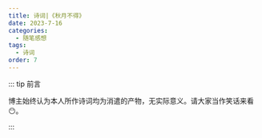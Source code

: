 ```yaml
---
title: 诗词|《秋月不得》
date: 2023-7-16
categories: 
  - 随笔感想
tags: 
  - 诗词
order: 7
---
```


::: tip 前言

 博主始终认为本人所作诗词均为消遣的产物，无实际意义。请大家当作笑话来看😶。

:::

<Poem t="《秋月不得》" :p="['今月残，今风寒','蒙蒙雨中听伤感','秋偏红叶依旧然','万星不眠坠人间','','云呈月，云黯然','飒飒风声望夜山','辽阔天地秋又换','孤花不落心悲怜']"/>
